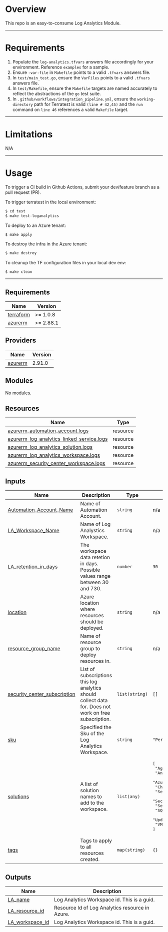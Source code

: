 # Overview
This repo is an easy-to-consume Log Analytics Module.

------------

# Requirements
1. Populate the `log-analytics.tfvars` answers file accordingly for your environment. Reference `examples` for a sample.
2. Ensure `-var-file` in `Makefile` points to a valid `.tfvars` answers file.
3. In `test/main_test.go`, ensure the `VarFiles` points to a valid `.tfvars` answers file.
4. In `test/Makefile`, ensure the `Makefile` targets are named accurately to reflect the abstractions of the `go` test suite. 
5. In `.github/workflows/integration_pipeline.yml`, ensure the `working-directory` path for Terratest is valid `(line # 42,45)` and the `run` command on `line 46` references a valid `Makefile` target. 

------------

# Limitations
N/A

------------

# Usage
To trigger a CI build in Github Actions, submit your dev/feature branch as a pull request (PR).

To trigger terratest in the local environment:
```bash
$ cd test
$ make test-loganalytics
```

To deploy to an Azure tenant:
```bash
$ make apply
```

To destroy the infra in the Azure tenant:
```bash
$ make destroy
```

To cleanup the TF configuration files in your local dev env:
```bash
$ make clean
```

------------
<!-- BEGINNING OF PRE-COMMIT-TERRAFORM DOCS HOOK -->
## Requirements

| Name | Version |
|------|---------|
| <a name="requirement_terraform"></a> [terraform](#requirement\_terraform) | >= 1.0.8 |
| <a name="requirement_azurerm"></a> [azurerm](#requirement\_azurerm) | >= 2.88.1 |

## Providers

| Name | Version |
|------|---------|
| <a name="provider_azurerm"></a> [azurerm](#provider\_azurerm) | 2.91.0 |

## Modules

No modules.

## Resources

| Name | Type |
|------|------|
| [azurerm_automation_account.logs](https://registry.terraform.io/providers/hashicorp/azurerm/latest/docs/resources/automation_account) | resource |
| [azurerm_log_analytics_linked_service.logs](https://registry.terraform.io/providers/hashicorp/azurerm/latest/docs/resources/log_analytics_linked_service) | resource |
| [azurerm_log_analytics_solution.logs](https://registry.terraform.io/providers/hashicorp/azurerm/latest/docs/resources/log_analytics_solution) | resource |
| [azurerm_log_analytics_workspace.logs](https://registry.terraform.io/providers/hashicorp/azurerm/latest/docs/resources/log_analytics_workspace) | resource |
| [azurerm_security_center_workspace.logs](https://registry.terraform.io/providers/hashicorp/azurerm/latest/docs/resources/security_center_workspace) | resource |

## Inputs

| Name | Description | Type | Default | Required |
|------|-------------|------|---------|:--------:|
| <a name="input_Automation_Account_Name"></a> [Automation\_Account\_Name](#input\_Automation\_Account\_Name) | Name of Automation Account. | `string` | n/a | yes |
| <a name="input_LA_Workspace_Name"></a> [LA\_Workspace\_Name](#input\_LA\_Workspace\_Name) | Name of Log Analystics Workspace. | `string` | n/a | yes |
| <a name="input_LA_retention_in_days"></a> [LA\_retention\_in\_days](#input\_LA\_retention\_in\_days) | The workspace data retetion in days. Possible values range between 30 and 730. | `number` | `30` | no |
| <a name="input_location"></a> [location](#input\_location) | Azure location where resources should be deployed. | `string` | n/a | yes |
| <a name="input_resource_group_name"></a> [resource\_group\_name](#input\_resource\_group\_name) | Name of resource group to deploy resources in. | `string` | n/a | yes |
| <a name="input_security_center_subscription"></a> [security\_center\_subscription](#input\_security\_center\_subscription) | List of subscriptions this log analytics should collect data for. Does not work on free subscription. | `list(string)` | `[]` | no |
| <a name="input_sku"></a> [sku](#input\_sku) | Specified the Sku of the Log Analytics Workspace. | `string` | `"PerGB2018"` | no |
| <a name="input_solutions"></a> [solutions](#input\_solutions) | A list of solution names to add to the workspace. | `list(any)` | <pre>[<br>  "AgentHealthAssessment",<br>  "AntiMalware",<br>  "AzureActivity",<br>  "ChangeTracking",<br>  "Security",<br>  "SecurityInsights",<br>  "ServiceMap",<br>  "SQLAssessment",<br>  "Updates",<br>  "VMInsights"<br>]</pre> | no |
| <a name="input_tags"></a> [tags](#input\_tags) | Tags to apply to all resources created. | `map(string)` | `{}` | no |

## Outputs

| Name | Description |
|------|-------------|
| <a name="output_LA_name"></a> [LA\_name](#output\_LA\_name) | Log Analytics Workspace id.  This is a guid. |
| <a name="output_LA_resource_id"></a> [LA\_resource\_id](#output\_LA\_resource\_id) | Resource Id of Log Analytics resource in Azure. |
| <a name="output_LA_workspace_id"></a> [LA\_workspace\_id](#output\_LA\_workspace\_id) | Log Analytics Workspace id.  This is a guid. |
<!-- END OF PRE-COMMIT-TERRAFORM DOCS HOOK -->